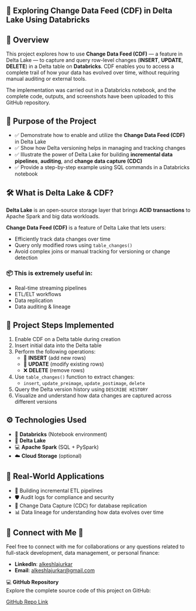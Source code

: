 ## 🔄 Exploring Change Data Feed (CDF) in Delta Lake Using Databricks

## 📌 Overview
This project explores how to use **Change Data Feed (CDF)** — a feature in Delta Lake — to capture and query row-level changes (**INSERT**, **UPDATE**, **DELETE**) in a Delta table on **Databricks**. CDF enables you to access a complete trail of how your data has evolved over time, without requiring manual auditing or external tools.

The implementation was carried out in a Databricks notebook, and the complete code, outputs, and screenshots have been uploaded to this GitHub repository.

## 🎯 Purpose of the Project
- ✅ Demonstrate how to enable and utilize the **Change Data Feed (CDF)** in Delta Lake  
- ✅ Show how Delta versioning helps in managing and tracking changes  
- ✅ Illustrate the power of Delta Lake for building **incremental data pipelines**, **auditing**, and **change data capture (CDC)**  
- ✅ Provide a step-by-step example using SQL commands in a Databricks notebook  

## 🛠️ What is Delta Lake & CDF?
**Delta Lake** is an open-source storage layer that brings **ACID transactions** to Apache Spark and big data workloads.

**Change Data Feed (CDF)** is a feature of Delta Lake that lets users:

- Efficiently track data changes over time  
- Query only modified rows using `table_changes()`  
- Avoid complex joins or manual tracking for versioning or change detection  

### 📦 This is extremely useful in:
- Real-time streaming pipelines  
- ETL/ELT workflows  
- Data replication  
- Data auditing & lineage  

## 📌 Project Steps Implemented
1. Enable CDF on a Delta table during creation  
2. Insert initial data into the Delta table  
3. Perform the following operations:  
   - 🔁 **INSERT** (add new rows)  
   - 📝 **UPDATE** (modify existing rows)  
   - ❌ **DELETE** (remove rows)  
4. Use `table_changes()` function to extract changes:
   - `insert`, `update_preimage`, `update_postimage`, `delete`  
5. Query the Delta version history using `DESCRIBE HISTORY`  
6. Visualize and understand how data changes are captured across different versions  

## ⚙️ Technologies Used
- 🧠 **Databricks** (Notebook environment)  
- 💾 **Delta Lake**  
- 💻 **Apache Spark** (SQL + PySpark)  
- ☁️ **Cloud Storage** (optional)  

## 💼 Real-World Applications
- 🚀 Building incremental ETL pipelines  
- 🛡️ Audit logs for compliance and security  
- 🔄 Change Data Capture (CDC) for database replication  
- 📊 Data lineage for understanding how data evolves over time

## 🔗 Connect with Me 🤝
Feel free to connect with me for collaborations or any questions related to full-stack development, data management, or personal finance:

- **LinkedIn**: [alkeshlajurkar](https://www.linkedin.com/in/alkeshlajurkar)
- **Email**: alkeshlajurkar@gmail.com

💻 **GitHub Repository**  
Explore the complete source code of this project on GitHub:

[GitHub Repo Link](https://github.com/alkeshlajurkar/ChangeDataFeed.git)
